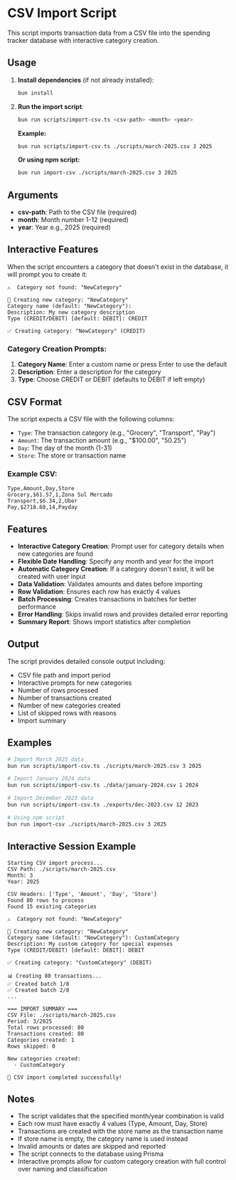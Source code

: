 # CSV Import Script

This script imports transaction data from a CSV file into the spending tracker database with interactive category creation.

## Usage

1. **Install dependencies** (if not already installed):

   ```bash
   bun install
   ```

2. **Run the import script**:

   ```bash
   bun run scripts/import-csv.ts <csv-path> <month> <year>
   ```

   **Example:**

   ```bash
   bun run scripts/import-csv.ts ./scripts/march-2025.csv 3 2025
   ```

   **Or using npm script:**

   ```bash
   bun run import-csv ./scripts/march-2025.csv 3 2025
   ```

## Arguments

- **csv-path**: Path to the CSV file (required)
- **month**: Month number 1-12 (required)
- **year**: Year e.g., 2025 (required)

## Interactive Features

When the script encounters a category that doesn't exist in the database, it will prompt you to create it:

```
⚠️  Category not found: "NewCategory"

📝 Creating new category: "NewCategory"
Category name (default: "NewCategory"):
Description: My new category description
Type (CREDIT/DEBIT) [default: DEBIT]: CREDIT

✅ Creating category: "NewCategory" (CREDIT)
```

### Category Creation Prompts:

1. **Category Name**: Enter a custom name or press Enter to use the default
2. **Description**: Enter a description for the category
3. **Type**: Choose CREDIT or DEBIT (defaults to DEBIT if left empty)

## CSV Format

The script expects a CSV file with the following columns:

- `Type`: The transaction category (e.g., "Grocery", "Transport", "Pay")
- `Amount`: The transaction amount (e.g., "$100.00", "50.25")
- `Day`: The day of the month (1-31)
- `Store`: The store or transaction name

### Example CSV:

```csv
Type,Amount,Day,Store
Grocery,$61.57,1,Zona Sul Mercado
Transport,$6.34,2,Uber
Pay,$2718.60,14,Payday
```

## Features

- **Interactive Category Creation**: Prompt user for category details when new categories are found
- **Flexible Date Handling**: Specify any month and year for the import
- **Automatic Category Creation**: If a category doesn't exist, it will be created with user input
- **Data Validation**: Validates amounts and dates before importing
- **Row Validation**: Ensures each row has exactly 4 values
- **Batch Processing**: Creates transactions in batches for better performance
- **Error Handling**: Skips invalid rows and provides detailed error reporting
- **Summary Report**: Shows import statistics after completion

## Output

The script provides detailed console output including:

- CSV file path and import period
- Interactive prompts for new categories
- Number of rows processed
- Number of transactions created
- Number of new categories created
- List of skipped rows with reasons
- Import summary

## Examples

```bash
# Import March 2025 data
bun run scripts/import-csv.ts ./scripts/march-2025.csv 3 2025

# Import January 2024 data
bun run scripts/import-csv.ts ./data/january-2024.csv 1 2024

# Import December 2023 data
bun run scripts/import-csv.ts ./exports/dec-2023.csv 12 2023

# Using npm script
bun run import-csv ./scripts/march-2025.csv 3 2025
```

## Interactive Session Example

```
Starting CSV import process...
CSV Path: ./scripts/march-2025.csv
Month: 3
Year: 2025

CSV Headers: ['Type', 'Amount', 'Day', 'Store']
Found 80 rows to process
Found 15 existing categories

⚠️  Category not found: "NewCategory"

📝 Creating new category: "NewCategory"
Category name (default: "NewCategory"): CustomCategory
Description: My custom category for special expenses
Type (CREDIT/DEBIT) [default: DEBIT]: DEBIT

✅ Creating category: "CustomCategory" (DEBIT)

📊 Creating 80 transactions...
✅ Created batch 1/8
✅ Created batch 2/8
...

=== IMPORT SUMMARY ===
CSV File: ./scripts/march-2025.csv
Period: 3/2025
Total rows processed: 80
Transactions created: 80
Categories created: 1
Rows skipped: 0

New categories created:
  - CustomCategory

🎉 CSV import completed successfully!
```

## Notes

- The script validates that the specified month/year combination is valid
- Each row must have exactly 4 values (Type, Amount, Day, Store)
- Transactions are created with the store name as the transaction name
- If store name is empty, the category name is used instead
- Invalid amounts or dates are skipped and reported
- The script connects to the database using Prisma
- Interactive prompts allow for custom category creation with full control over naming and classification
